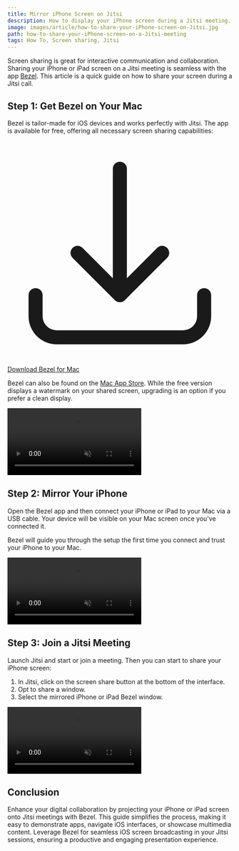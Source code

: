 ```yaml
---
title: Mirror iPhone Screen on Jitsi
description: How to display your iPhone screen during a Jitsi meeting.
image: images/article/how-to-share-your-iPhone-screen-on-Jitsi.jpg
path: how-to-share-your-iPhone-screen-on-a-Jitsi-meeting
tags: How To, Screen sharing, Jitsi
---
```


Screen sharing is great for interactive communication and collaboration. Sharing your iPhone or iPad screen on a Jitsi meeting is seamless with the app [Bezel](https://getbezel.app/). This article is a quick guide on how to share your screen during a Jitsi call.


## Step 1: Get Bezel on Your Mac

Bezel is tailor-made for iOS devices and works perfectly with Jitsi. The app is available for free, offering all necessary screen sharing capabilities:

<p class="not-prose">
    <a href="/bezel/thank-you-for-trying-bezel" class="rounded-md ring-1 ring-purple-600 hover:bg-purple-600 hover:ring-purple-600 px-6 py-3 text-m font-semibold text-purple-600 dark:text-white hover:text-white shadow-sm focus-visible:outline focus-visible:outline-2 focus-visible:outline-offset-2 focus-visible:outline-indigo-600"><svg xmlns="http://www.w3.org/2000/svg" viewBox="0 0 24 24" fill="currentColor" class="inline-block w-6 h-6 mr-1 -mt-1">
    <path fill-rule="evenodd" d="M12 2.25a.75.75 0 01.75.75v11.69l3.22-3.22a.75.75 0 111.06 1.06l-4.5 4.5a.75.75 0 01-1.06 0l-4.5-4.5a.75.75 0 111.06-1.06l3.22 3.22V3a.75.75 0 01.75-.75zm-9 13.5a.75.75 0 01.75.75v2.25a1.5 1.5 0 001.5 1.5h13.5a1.5 1.5 0 001.5-1.5V16.5a.75.75 0 011.5 0v2.25a3 3 0 01-3 3H5.25a3 3 0 01-3-3V16.5a.75.75 0 01.75-.75z" clip-rule="evenodd"></path>
    </svg> Download Bezel for Mac</a>
</p>

Bezel can also be found on the [Mac App Store](https://apps.apple.com/us/app/bezel-phone-mirroring/id6476268685). While the free version displays a watermark on your shared screen, upgrading is an option if you prefer a clean display.

<video autoplay muted playsinline loop preload="auto" class="not-prose mx-auto w-full rounded-md bg-white/5 ring-1 ring-gray-600/50 dark:ring-white/50">
    <source src="/bezel/video/article-install-bezel.mp4#t=0.001" type="video/mp4">
</video>

## Step 2: Mirror Your iPhone

Open the Bezel app and then connect your iPhone or iPad to your Mac via a USB cable. Your device will be visible on your Mac screen once you've connected it.

Bezel will guide you through the setup the first time you connect and trust your iPhone to your Mac.

<video autoplay muted playsinline loop preload="auto" class="not-prose mx-auto w-full rounded-md bg-white/5 ring-1 ring-gray-600/50 dark:ring-white/50">
    <source src="/bezel/video/article-connect.mp4#t=0.001" type="video/mp4">
</video>

## Step 3: Join a Jitsi Meeting

Launch Jitsi and start or join a meeting. Then you can start to share your iPhone screen:

1. In Jitsi, click on the screen share button at the bottom of the interface.
2. Opt to share a window.
3. Select the mirrored iPhone or iPad Bezel window.

<video autoplay muted playsinline loop preload="auto" class="not-prose mx-auto w-full rounded-md bg-white/5 ring-1 ring-gray-600/50 dark:ring-white/50">
    <source src="/bezel/video/article-share-in-jitsi.mp4#t=0.001" type="video/mp4">
</video>

## Conclusion

Enhance your digital collaboration by projecting your iPhone or iPad screen onto Jitsi meetings with Bezel. This guide simplifies the process, making it easy to demonstrate apps, navigate iOS interfaces, or showcase multimedia content. Leverage Bezel for seamless iOS screen broadcasting in your Jitsi sessions, ensuring a productive and engaging presentation experience.
